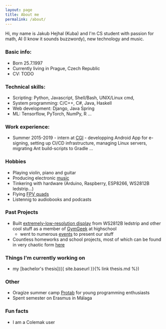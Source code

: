 ```yaml
---
layout: page
title: About me
permalink: /about/
---
```


Hi, my name is Jakub Hejhal (Kuba) and I'm CS student with passion for math, AI (I know it sounds buzzwordy), new technology and music.


### Basic info:
- Born 25.7.1997
- Currently living in Prague, Czech Republic
- CV: TODO 


### Technical skills:
- Scripting: Python, Javascript, Shell/Bash, UNIX/Linux cmd, 
- System programming: C/C++, C#, Java, Haskell 
- Web development: Django, Java Spring
- ML: Tensorflow, PyTorch, NumPy, R ...


### Work experience:
- Summer 2015-2019 - intern at [CGI]("https://www.cgi.com/ceska-republika/cs") - developping Android App for e-signing, setting up CI/CD infrastructure, managing Linux servers, migrating Ant build-scripts to Gradle ...


### Hobbies 
- Playing violin, piano and guitar
- Producing electronic [music](https://www.youtube.com/watch?v=TVd2iehl2Cg)
- Tinkering with hardware (Arduino, Raspberry, ESP8266, WS2812B ledstrip...) 
- Flying [FPV quads](https://www.youtube.com/watch?v=PHxOc7eDYhk)
- Listennig to audiobooks and podcasts


### Past Projects
- Built [extremely-low-resolution display](https://github.com/gymgeek/led_panel) from WS2812B ledstrip and other cool stuff as a member of [GymGeek](https://github.com/gymgeek) at highschool
    - went to numerous [events](https://blog.python.cz/komunitni-python-stanek-na-linuxdays) to present our stuff 
- Countless homeworks and school projects, most of which can be found in very chaotic form [here](https://github.com/kubic71/mff)


### Things I'm currently working on
- my [bachelor's thesis]({{ site.baseurl }}{% link thesis.md %})

### Other
- Oragize summer camp [Protab](https://protab.cz/) for young programming enthusiasts 
- Spent semester on Erasmus in Málaga


### Fun facts
- I am a Colemak user 




